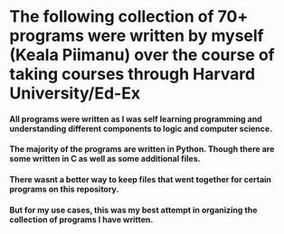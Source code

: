 # The following collection of 70+ programs were written by myself (Keala Piimanu) over the course of taking courses through Harvard University/Ed-Ex

#### All programs were written as I was self learning programming and understanding different components to logic and computer science.

#### The majority of the programs are written in Python. Though there are some written in C as well as some additional files.


#### There wasnt a better way to keep files that went together for certain programs on this repository. 

#### But for my use cases, this was my best attempt in organizing the collection of programs I have written.
